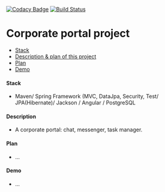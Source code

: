 [![Codacy Badge](https://app.codacy.com/project/badge/Grade/d1a6f6d0b4404f32bd59394074a3c1b6)](https://www.codacy.com/manual/javawebinar/topjava)
[![Build Status](https://travis-ci.org/JavaWebinar/topjava.svg?branch=master)](https://travis-ci.org/JavaWebinar/topjava)

Corporate portal project
===============================

- [Stack](#stack)
- [Description & plan of this project](#description)
- [Plan](#plan)
- [Demo](#demo)

#### Stack
- Maven/ Spring Framework (MVC, DataJpa, Security, Test/ JPA(Hibernate)/ Jackson / Angular / PostgreSQL

#### Description
- A corporate portal: chat, messenger, task manager.

#### Plan
- ...

#### Demo
- ...

